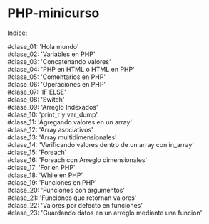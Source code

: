 # PHP-minicurso

Indice:

#clase_01: 'Hola mundo'<br>
#clase_02: 'Variables en PHP'<br>
#clase_03: 'Concatenando valores'<br>
#clase_04: 'PHP en HTML o HTML en PHP'<br>
#clase_05: 'Comentarios en PHP'<br>
#clase_06: 'Operaciones en PHP'<br>
#clase_07: 'IF ELSE'<br>
#clase_08: 'Switch'<br>
#clase_09: 'Arreglo Indexados'<br>
#clase_10: 'print_r y var_dump'<br>
#clase_11: 'Agregando valores en un array'<br>
#clase_12: 'Array asociativos'<br>
#clase_13: 'Array multidimensionales'<br>
#clase_14: 'Verificando valores dentro de un array con in_array'<br>
#clase_15: 'Foreach'<br>
#clase_16: 'Foreach con Arreglo dimensionales'<br>
#clase_17: 'For en PHP'<br>
#clase_18: 'While en PHP'<br>
#clase_19: 'Funciones en PHP'<br>
#clase_20: 'Funciones con argumentos'<br>
#clase_21: 'Funciones que retornan valores'<br>
#clase_22: 'Valores por defecto en funciones'<br>
#clase_23: 'Guardando datos en un arreglo mediante una funcion'<br>
